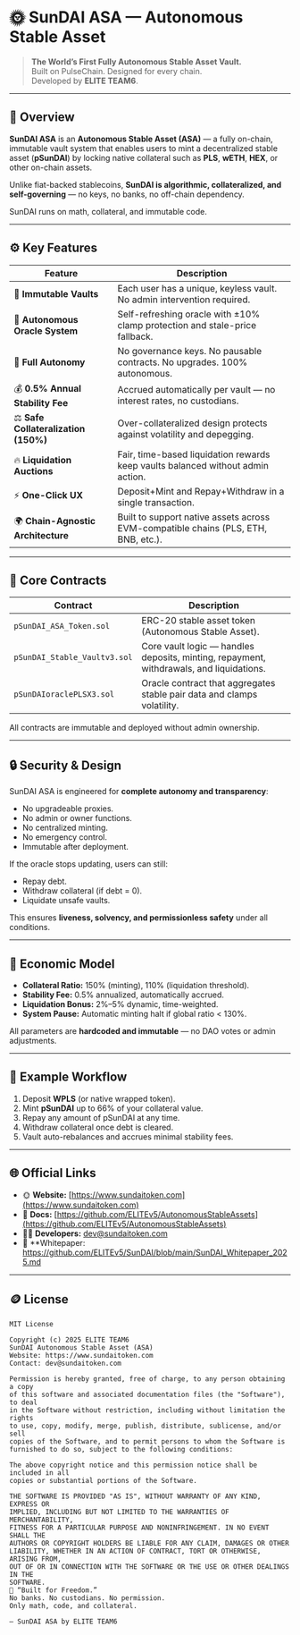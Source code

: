 # 🌞 SunDAI ASA — Autonomous Stable Asset

> **The World’s First Fully Autonomous Stable Asset Vault.**  
> Built on PulseChain. Designed for every chain.  
> Developed by **ELITE TEAM6**.

---

## 🧠 Overview

**SunDAI ASA** is an **Autonomous Stable Asset (ASA)** — a fully on-chain, immutable vault system that enables users to mint a decentralized stable asset (**pSunDAI**) by locking native collateral such as **PLS**, **wETH**, **HEX**, or other on-chain assets.

Unlike fiat-backed stablecoins, **SunDAI is algorithmic, collateralized, and self-governing** — no keys, no banks, no off-chain dependency.

SunDAI runs on math, collateral, and immutable code.

---

## ⚙️ Key Features

| Feature | Description |
|----------|--------------|
| 🧱 **Immutable Vaults** | Each user has a unique, keyless vault. No admin intervention required. |
| 🧮 **Autonomous Oracle System** | Self-refreshing oracle with ±10% clamp protection and stale-price fallback. |
| 💎 **Full Autonomy** | No governance keys. No pausable contracts. No upgrades. 100% autonomous. |
| 💰 **0.5% Annual Stability Fee** | Accrued automatically per vault — no interest rates, no custodians. |
| ⚖️ **Safe Collateralization (150%)** | Over-collateralized design protects against volatility and depegging. |
| 🔥 **Liquidation Auctions** | Fair, time-based liquidation rewards keep vaults balanced without admin action. |
| ⚡ **One-Click UX** | Deposit+Mint and Repay+Withdraw in a single transaction. |
| 🌍 **Chain-Agnostic Architecture** | Built to support native assets across EVM-compatible chains (PLS, ETH, BNB, etc.). |

---

## 🧩 Core Contracts

| Contract | Description |
|-----------|-------------|
| `pSunDAI_ASA_Token.sol` | ERC-20 stable asset token (Autonomous Stable Asset). |
| `pSunDAI_Stable_Vaultv3.sol` | Core vault logic — handles deposits, minting, repayment, withdrawals, and liquidations. |
| `pSunDAIoraclePLSX3.sol` | Oracle contract that aggregates stable pair data and clamps volatility. |

All contracts are immutable and deployed without admin ownership.  

---

## 🔒 Security & Design

SunDAI ASA is engineered for **complete autonomy and transparency**:
- No upgradeable proxies.
- No admin or owner functions.
- No centralized minting.
- No emergency control.
- Immutable after deployment.

If the oracle stops updating, users can still:
- Repay debt.  
- Withdraw collateral (if debt = 0).  
- Liquidate unsafe vaults.

This ensures **liveness, solvency, and permissionless safety** under all conditions.

---

## 🧠 Economic Model

- **Collateral Ratio:** 150% (minting), 110% (liquidation threshold).  
- **Stability Fee:** 0.5% annualized, automatically accrued.  
- **Liquidation Bonus:** 2%–5% dynamic, time-weighted.  
- **System Pause:** Automatic minting halt if global ratio < 130%.  

All parameters are **hardcoded and immutable** — no DAO votes or admin adjustments.

---

## 💬 Example Workflow

1. Deposit **WPLS** (or native wrapped token).  
2. Mint **pSunDAI** up to 66% of your collateral value.  
3. Repay any amount of pSunDAI at any time.  
4. Withdraw collateral once debt is cleared.  
5. Vault auto-rebalances and accrues minimal stability fees.

---

## 🌐 Official Links

- 🌞 **Website:** [https://www.sundaitoken.com](https://www.sundaitoken.com)  
- 📜 **Docs:** [https://github.com/ELITEv5/AutonomousStableAssets](https://github.com/ELITEv5/AutonomousStableAssets)  
- 🧑‍💻 **Developers:** dev@sundaitoken.com  
- 🧠 **Whitepaper: https://github.com/ELITEv5/SunDAI/blob/main/SunDAI_Whitepaper_2025.md

---

## 🪙 License

```text
MIT License

Copyright (c) 2025 ELITE TEAM6  
SunDAI Autonomous Stable Asset (ASA)  
Website: https://www.sundaitoken.com  
Contact: dev@sundaitoken.com

Permission is hereby granted, free of charge, to any person obtaining a copy
of this software and associated documentation files (the "Software"), to deal
in the Software without restriction, including without limitation the rights
to use, copy, modify, merge, publish, distribute, sublicense, and/or sell
copies of the Software, and to permit persons to whom the Software is
furnished to do so, subject to the following conditions:

The above copyright notice and this permission notice shall be included in all
copies or substantial portions of the Software.

THE SOFTWARE IS PROVIDED "AS IS", WITHOUT WARRANTY OF ANY KIND, EXPRESS OR
IMPLIED, INCLUDING BUT NOT LIMITED TO THE WARRANTIES OF MERCHANTABILITY,
FITNESS FOR A PARTICULAR PURPOSE AND NONINFRINGEMENT. IN NO EVENT SHALL THE
AUTHORS OR COPYRIGHT HOLDERS BE LIABLE FOR ANY CLAIM, DAMAGES OR OTHER
LIABILITY, WHETHER IN AN ACTION OF CONTRACT, TORT OR OTHERWISE, ARISING FROM,
OUT OF OR IN CONNECTION WITH THE SOFTWARE OR THE USE OR OTHER DEALINGS IN THE
SOFTWARE.
🏁 “Built for Freedom.”
No banks. No custodians. No permission.
Only math, code, and collateral.

— SunDAI ASA by ELITE TEAM6
